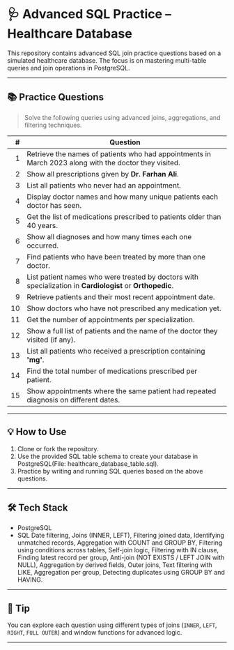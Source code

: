 # 🩺 Advanced SQL Practice – Healthcare Database

This repository contains advanced SQL join practice questions based on a simulated healthcare database. The focus is on mastering multi-table queries and join operations in PostgreSQL.

---

## 📚 Practice Questions

> Solve the following queries using advanced joins, aggregations, and filtering techniques.

| # | Question |
|--:|----------|
| 1 | Retrieve the names of patients who had appointments in March 2023 along with the doctor they visited. |
| 2 | Show all prescriptions given by **Dr. Farhan Ali**. |
| 3 | List all patients who never had an appointment. |
| 4 | Display doctor names and how many unique patients each doctor has seen. |
| 5 | Get the list of medications prescribed to patients older than 40 years. |
| 6 | Show all diagnoses and how many times each one occurred. |
| 7 | Find patients who have been treated by more than one doctor. |
| 8 | List patient names who were treated by doctors with specialization in **Cardiologist** or **Orthopedic**. |
| 9 | Retrieve patients and their most recent appointment date. |
| 10 | Show doctors who have not prescribed any medication yet. |
| 11 | Get the number of appointments per specialization. |
| 12 | Show a full list of patients and the name of the doctor they visited (if any). |
| 13 | List all patients who received a prescription containing **'mg'**. |
| 14 | Find the total number of medications prescribed per patient. |
| 15 | Show appointments where the same patient had repeated diagnosis on different dates. |

---

## 💡 How to Use

1. Clone or fork the repository.
2. Use the provided SQL table schema to create your database in PostgreSQL(File: healthcare_database_table.sql).
3. Practice by writing and running SQL queries based on the above questions.

---

## 🛠️ Tech Stack

- PostgreSQL
- SQL Date filtering, Joins (INNER, LEFT), Filtering joined data, Identifying unmatched records, Aggregation with COUNT and GROUP BY, Filtering using conditions across tables, Self-join logic, Filtering with IN clause, Finding latest record per group, Anti-join (NOT EXISTS / LEFT JOIN with NULL), Aggregation by derived fields, Outer joins, Text filtering with LIKE, Aggregation per group, Detecting duplicates using GROUP BY and HAVING.

---

## 📌 Tip

You can explore each question using different types of joins (`INNER`, `LEFT`, `RIGHT`, `FULL OUTER`) and window functions for advanced logic.

---

